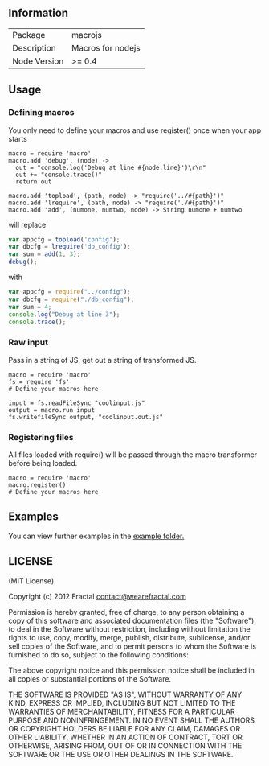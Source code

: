 ## Information

<table>
<tr>
<td>Package</td><td>macrojs</td>
</tr>
<tr>
<td>Description</td>
<td>Macros for nodejs</td>
</tr>
<tr>
<td>Node Version</td>
<td>>= 0.4</td>
</tr>
</table>

## Usage

### Defining macros

You only need to define your macros and use register() once when your app starts

```coffee-script
macro = require 'macro'
macro.add 'debug', (node) ->
  out = "console.log('Debug at line #{node.line}')\r\n"
  out += "console.trace()"
  return out

macro.add 'topload', (path, node) -> "require('../#{path}')"
macro.add 'lrequire', (path, node) -> "require('./#{path}')"
macro.add 'add', (numone, numtwo, node) -> String numone + numtwo
```

will replace

```javascript
var appcfg = topload('config');
var dbcfg = lrequire('db_config');
var sum = add(1, 3);
debug();
```

with

```javascript
var appcfg = require("../config");
var dbcfg = require("./db_config");
var sum = 4;
console.log("Debug at line 3");
console.trace();
```

### Raw input

Pass in a string of JS, get out a string of transformed JS.

```coffee-script
macro = require 'macro'
fs = require 'fs'
# Define your macros here

input = fs.readFileSync "coolinput.js"
output = macro.run input
fs.writefileSync output, "coolinput.out.js"
```

### Registering files

All files loaded with require() will be passed through the macro transformer before being loaded.

```coffee-script
macro = require 'macro'
macro.register()
# Define your macros here
```
## Examples

You can view further examples in the [example folder.](https://github.com/wearefractal/macrojs/tree/master/examples)

## LICENSE

(MIT License)

Copyright (c) 2012 Fractal <contact@wearefractal.com>

Permission is hereby granted, free of charge, to any person obtaining
a copy of this software and associated documentation files (the
"Software"), to deal in the Software without restriction, including
without limitation the rights to use, copy, modify, merge, publish,
distribute, sublicense, and/or sell copies of the Software, and to
permit persons to whom the Software is furnished to do so, subject to
the following conditions:

The above copyright notice and this permission notice shall be
included in all copies or substantial portions of the Software.

THE SOFTWARE IS PROVIDED "AS IS", WITHOUT WARRANTY OF ANY KIND,
EXPRESS OR IMPLIED, INCLUDING BUT NOT LIMITED TO THE WARRANTIES OF
MERCHANTABILITY, FITNESS FOR A PARTICULAR PURPOSE AND
NONINFRINGEMENT. IN NO EVENT SHALL THE AUTHORS OR COPYRIGHT HOLDERS BE
LIABLE FOR ANY CLAIM, DAMAGES OR OTHER LIABILITY, WHETHER IN AN ACTION
OF CONTRACT, TORT OR OTHERWISE, ARISING FROM, OUT OF OR IN CONNECTION
WITH THE SOFTWARE OR THE USE OR OTHER DEALINGS IN THE SOFTWARE.
